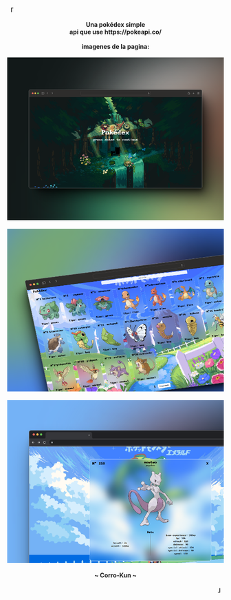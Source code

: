 <p align="left"><strong><samp>「</samp></strong></p>

<p align="center">
    <b>
        Una pokédex simple
        <br>
        api que use https://pokeapi.co/
        <br>
        <br>
        imagenes de la pagina:
        <br>
        <br>
        <img src="public/present 1.png" alt="imagen">
        <br>
        <br>
        <img src="public/present 2.png" alt="imagen">
        <br>
        <br>
	<img src="public/present 3.png" alt="imagen">
        <br>
        <br>
        ~ Corro-Kun ~
    </b>
</p>

<p align="right"><strong><samp>」</samp></strong></p>

<br>
